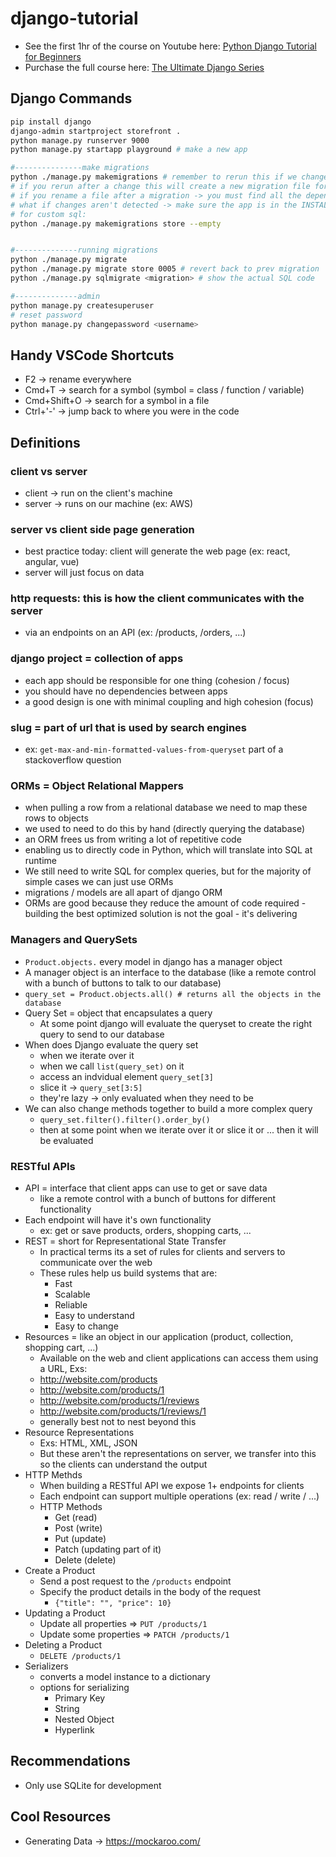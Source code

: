 # django-tutorial
- See the first 1hr of the course on Youtube here: [Python Django Tutorial for Beginners](https://www.youtube.com/watch?v=rHux0gMZ3Eg) 
- Purchase the full course here: [The Ultimate Django Series](https://codewithmosh.com/p/the-ultimate-django-series) 

## Django Commands
```sh
pip install django
django-admin startproject storefront .
python manage.py runserver 9000
python manage.py startapp playground # make a new app

#---------------make migrations
python ./manage.py makemigrations # remember to rerun this if we change any of the db models
# if you rerun after a change this will create a new migration file for you
# if you rename a file after a migration -> you must find all the dependencies and rename them too (unless it's the most recent migration => there will be no dependencies)
# what if changes aren't detected -> make sure the app is in the INSTALLED_APPs
# for custom sql:
python ./manage.py makemigrations store --empty


#--------------running migrations
python ./manage.py migrate
python ./manage.py migrate store 0005 # revert back to prev migration
python ./manage.py sqlmigrate <migration> # show the actual SQL code

#--------------admin
python manage.py createsuperuser
# reset password
python manage.py changepassword <username>
```

## Handy VSCode Shortcuts
- F2 -> rename everywhere
- Cmd+T -> search for a symbol (symbol = class / function / variable)
- Cmd+Shift+O -> search for a symbol in a file
- Ctrl+'-' -> jump back to where you were in the code

## Definitions

### client vs server
- client -> run on the client's machine
- server -> runs on our machine (ex: AWS)

### server vs client side page generation
- best practice today: client will generate the web page (ex: react, angular, vue)
- server will just focus on data

### http requests: this is how the client communicates with the server
- via an endpoints on an API (ex: /products, /orders, ...)

### django project = collection of apps
- each app should be responsible for one thing (cohesion / focus) 
- you should have no dependencies between apps 
- a good design is one with minimal coupling and high cohesion (focus)

### slug = part of url that is used by search engines
- ex: `get-max-and-min-formatted-values-from-queryset` part of a stackoverflow question 

### ORMs = Object Relational Mappers
- when pulling a row from a relational database we need to map these rows to objects
- we used to need to do this by hand (directly querying the database)
- an ORM frees us from writing a lot of repetitive code
- enabling us to directly code in Python, which will translate into SQL at runtime
- We still need to write SQL for complex queries, but for the majority of simple cases we can just use ORMs
- migrations / models are all apart of django ORM
- ORMs are good because they reduce the amount of code required - building the best optimized solution is not the goal - it's delivering 

### Managers and QuerySets
- `Product.objects.` every model in django has a manager object
- A manager object is an interface to the database (like a remote control with a bunch of buttons to talk to our database)
- `query_set = Product.objects.all() # returns all the objects in the database`
- Query Set = object that encapsulates a query
  - At some point django will evaluate the queryset to create the right query to send to our database
- When does Django evaluate the query set
  - when we iterate over it
  - when we call `list(query_set)` on it
  - access an indvidual element `query_set[3]`
  - slice it -> `query_set[3:5]`
  - they're lazy -> only evaluated when they need to be
- We can also change methods together to build a more complex query
  - `query_set.filter().filter().order_by()`
  - then at some point when we iterate over it or slice it or ... then it will be evaluated

### RESTful APIs
- API = interface that client apps can use to get or save data
  - like a remote control with a bunch of buttons for different functionality
- Each endpoint will have it's own functionality
  - ex: get or save products, orders, shopping carts, ...
- REST = short for Representational State Transfer
  - In practical terms its a set of rules for clients and servers to communicate over the web
  - These rules help us build systems that are:
    -  Fast
    -  Scalable
    -  Reliable
    -  Easy to understand
    -  Easy to change
-  Resources = like an object in our application (product, collection, shopping cart, ...)
   - Available on the web and client applications can access them using a URL, Exs:
   - http://website.com/products
   - http://website.com/products/1
   - http://website.com/products/1/reviews
   - http://website.com/products/1/reviews/1
   - generally best not to nest beyond this
- Resource Representations
  - Exs: HTML, XML, JSON
  - But these aren't the representations on server, we transfer into this so the clients can understand the output
- HTTP Methds
  - When building a RESTful API we expose 1+ endpoints for clients
  - Each endpoint can support multiple operations (ex: read / write / ...)
  - HTTP Methods
    - Get (read)
    - Post (write)
    - Put (update)
    - Patch (updating part of it)
    - Delete (delete)
- Create a Product
  - Send a post request to the `/products` endpoint
  - Specify the product details in the body of the request
    - `{"title": "", "price": 10}`
- Updating a Product
  - Update all properties => `PUT /products/1`
  - Update some properties => `PATCH /products/1`
- Deleting a Product
  - `DELETE /products/1`
- Serializers
  - converts a model instance to a dictionary
  - options for serializing
    - Primary Key
    - String
    - Nested Object
    - Hyperlink

## Recommendations
- Only use SQLite for development


## Cool Resources
- Generating Data -> https://mockaroo.com/
